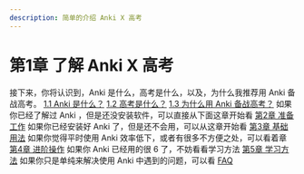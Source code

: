 ```yaml
---
description: 简单的介绍 Anki X 高考
---
```

# 第1章 了解 Anki X 高考
接下来，你将认识到，Anki 是什么，高考是什么，以及，为什么我推荐用 Anki 备战高考。
 [1.1 Anki 是什么？](what-is-anki.md)
 [1.2 高考是什么？](what-is-gaokao.md)
 [1.3 为什么用 Anki 备战高考？](why-use-anki-to-prepare-for-gaokao.md)
如果你已经了解过 Anki ，但是还没安装软件，可以直接从下面这章开始看
[第2章 准备工作](./preparations/README.md)
如果你已经安装好 Anki 了，但是还不会用，可以从这章开始看
[第3章 基础用法](./basic-usage/README.md)
如果你觉得平时使用 Anki 效率低下，或者有很多不方便之处，可以看着章
[第4章 进阶操作](./advanced-operation/README.md)
如果你 Anki 已经用的很 6 了，不妨看看学习方法
[第5章 学习方法](./the-way-to-study/README.md)
如果你只是单纯来解决使用 Anki 中遇到的问题，可以看
[FAQ](./faq.md)

